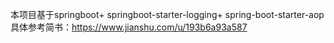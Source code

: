本项目基于springboot+ springboot-starter-logging+  spring-boot-starter-aop
具体参考简书：https://www.jianshu.com/u/193b6a93a587
